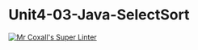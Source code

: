 # Unit4-03-Java-SelectSort
[![Mr Coxall's Super Linter](https://github.com/ICS4U-Programming-TonyT/Unit4-03-Java-SelectSort/workflows/Mr%20Coxall's%20Super%20Linter/badge.svg)](https://github.com/ICS4U-Programming-TonyT/Unit4-03-Java-SelectSort/actions/)
